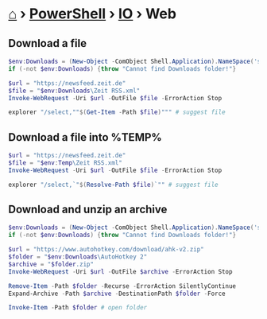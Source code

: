 # [⌂](../../README.md) › [PowerShell](../../README.md) › [IO](io.md) › Web


## Download a file

```powershell
$env:Downloads = (New-Object -ComObject Shell.Application).NameSpace('shell:::{374DE290-123F-4565-9164-39C4925E467B}').Self.Path
if (-not $env:Downloads) {throw "Cannot find Downloads folder!"}

$url = "https://newsfeed.zeit.de"
$file = "$env:Downloads\Zeit RSS.xml"
Invoke-WebRequest -Uri $url -OutFile $file -ErrorAction Stop

explorer "/select,""$(Get-Item -Path $file)""" # suggest file
```

## Download a file into %TEMP%

```powershell
$url = "https://newsfeed.zeit.de"
$file = "$env:Temp\Zeit RSS.xml"
Invoke-WebRequest -Uri $url -OutFile $file -ErrorAction Stop

explorer "/select,`"$(Resolve-Path $file)`"" # suggest file
```


## Download and unzip an archive

```powershell
$env:Downloads = (New-Object -ComObject Shell.Application).NameSpace('shell:::{374DE290-123F-4565-9164-39C4925E467B}').Self.Path
if (-not $env:Downloads) {throw "Cannot find Downloads folder!"}

$url = "https://www.autohotkey.com/download/ahk-v2.zip"
$folder = "$env:Downloads\AutoHotkey 2"
$archive = "$folder.zip"
Invoke-WebRequest -Uri $url -OutFile $archive -ErrorAction Stop

Remove-Item -Path $folder -Recurse -ErrorAction SilentlyContinue
Expand-Archive -Path $archive -DestinationPath $folder -Force

Invoke-Item -Path $folder # open folder
```
